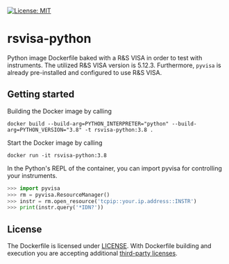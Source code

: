 [![License: MIT](https://img.shields.io/badge/License-MIT-yellow.svg)](LICENSE)

# rsvisa-python

Python image Dockerfile baked with a R&amp;S VISA in order to test with instruments. The utilized R&S VISA version is 5.12.3. Furthermore, `pyvisa` is already pre-installed and configured to use R&S VISA.

## Getting started

Building the Docker image by calling

```shell
docker build --build-arg=PYTHON_INTERPRETER="python" --build-arg=PYTHON_VERSION="3.8" -t rsvisa-python:3.8 .
```

Start the Docker image by calling

```shell
docker run -it rsvisa-python:3.8
```

In the Python's REPL of the container, you can import pyvisa for controlling your instruments.

```Python
>>> import pyvisa
>>> rm = pyvisa.ResourceManager()
>>> instr = rm.open_resource('tcpip::your.ip.address::INSTR')
>>> print(instr.query('*IDN?'))
```

## License

The Dockerfile is licensed under [LICENSE](LICENSE). With Dockerfile building and execution you are accepting additional [third-party licenses](third-party-licenses).
